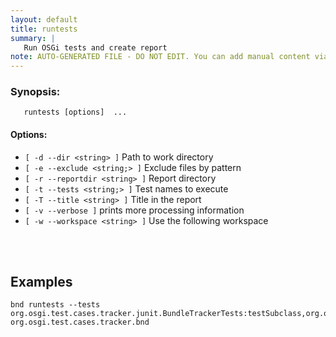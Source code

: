 ```yaml
---
layout: default
title: runtests
summary: |
   Run OSGi tests and create report
note: AUTO-GENERATED FILE - DO NOT EDIT. You can add manual content via same filename in _ext sub-folder. 
---
```


### Synopsis: 
	   runtests [options]  ...


#### Options: 
- `[ -d --dir <string> ]` Path to work directory
- `[ -e --exclude <string;> ]` Exclude files by pattern
- `[ -r --reportdir <string> ]` Report directory
- `[ -t --tests <string;> ]` Test names to execute
- `[ -T --title <string> ]` Title in the report
- `[ -v --verbose ]` prints more processing information
- `[ -w --workspace <string> ]` Use the following workspace

<!-- Manual content from: ext/runtests.md --><br /><br />


## Examples

    bnd runtests --tests org.osgi.test.cases.tracker.junit.BundleTrackerTests:testSubclass,org.osgi.test.cases.tracker.junit.BundleTrackerTests:testModified org.osgi.test.cases.tracker.bnd
